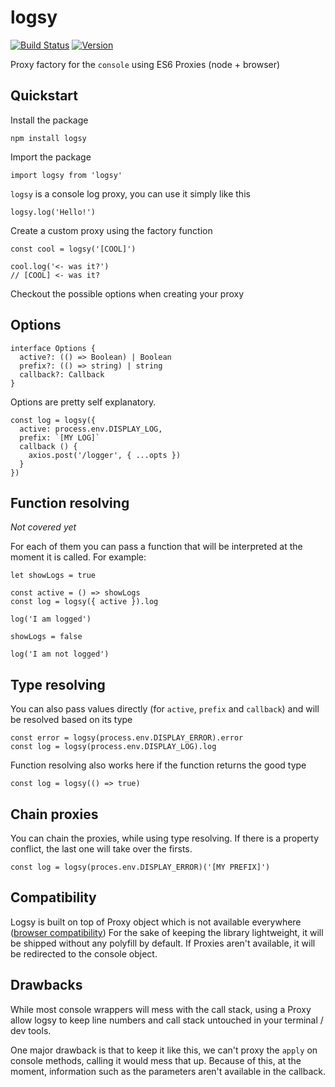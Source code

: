 # logsy

[![Build Status](https://travis-ci.org/rayfranco/logsy.svg?branch=master)](https://travis-ci.org/rayfranco/logsy) [![Version](https://img.shields.io/npm/v/logsy.svg)](https://www.npmjs.com/package/logsy)

Proxy factory for the `console` using ES6 Proxies (node + browser)

## Quickstart

Install the package

```
npm install logsy
```

Import the package

```
import logsy from 'logsy'
```

`logsy` is a console log proxy, you can use it simply like this

```
logsy.log('Hello!')
```

Create a custom proxy using the factory function

```
const cool = logsy('[COOL]')

cool.log('<- was it?')
// [COOL] <- was it?
```

Checkout the possible options when creating your proxy

## Options

```
interface Options {
  active?: (() => Boolean) | Boolean
  prefix?: (() => string) | string
  callback?: Callback
}
```

Options are pretty self explanatory.

```
const log = logsy({
  active: process.env.DISPLAY_LOG,
  prefix: `[MY LOG]`
  callback () {
    axios.post('/logger', { ...opts })
  }
})
```

## Function resolving

_Not covered yet_

For each of them you can pass a function that will be interpreted at the moment it is called. For example:

```
let showLogs = true

const active = () => showLogs
const log = logsy({ active }).log

log('I am logged')

showLogs = false

log('I am not logged')
```

## Type resolving

You can also pass values directly (for `active`, `prefix` and `callback`) and will be resolved based on its type

```
const error = logsy(process.env.DISPLAY_ERROR).error
const log = logsy(process.env.DISPLAY_LOG).log
```

Function resolving also works here if the function returns the good type

```
const log = logsy(() => true)
```


## Chain proxies

You can chain the proxies, while using type resolving. If there is a property conflict, the last one will take over the firsts.

```
const log = logsy(proces.env.DISPLAY_ERROR)('[MY PREFIX]')
```

## Compatibility

Logsy is built on top of Proxy object which is not available everywhere ([browser compatibility](https://caniuse.com/#feat=proxy)) For the sake of keeping the library lightweight, it will be shipped without any polyfill by default. If Proxies aren't available, it will be redirected to the console object.

## Drawbacks

While most console wrappers will mess with the call stack, using a Proxy allow logsy to keep line numbers and call stack untouched in your terminal / dev tools.

One major drawback is that to keep it like this, we can't proxy the `apply` on console methods, calling it would mess that up. Because of this, at the moment, information such as the parameters aren't available in the callback.